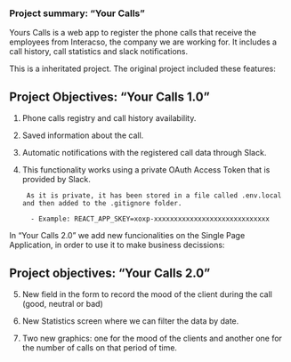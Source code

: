 
### Project summary: “Your Calls”

Yours Calls is a web app to register the phone calls that receive the employees from Interacso, the company we are working for. It includes a call history, call statistics and slack notifications. 

This is a inheritated project. The original project included these features:

## Project Objectives: “Your Calls 1.0”

1. Phone calls registry and call history availability.

2. Saved information about the call.

3. Automatic notifications with the registered call data through Slack.

4. This functionality works using a private OAuth Access Token that is provided by Slack. 
        
        As it is private, it has been stored in a file called .env.local and then added to the .gitignore folder. 

         - Example: REACT_APP_SKEY=xoxp-xxxxxxxxxxxxxxxxxxxxxxxxxxxxx


In “Your Calls 2.0” we add new funcionalities on the Single Page Application, in order to use it to make business decissions:

## Project objectives: “Your Calls 2.0”

5. New field in the form to record the mood of the client during the call (good, neutral or bad)

6. New Statistics screen where we can filter the data by date.

7. Two new graphics: one for the mood of the clients and another one for the number of calls on that period of time.
















